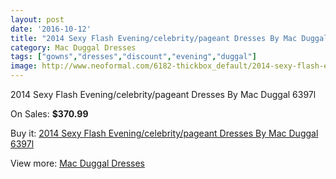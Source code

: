 ```yaml
---
layout: post
date: '2016-10-12'
title: "2014 Sexy Flash Evening/celebrity/pageant Dresses By Mac Duggal 6397l"
category: Mac Duggal Dresses
tags: ["gowns","dresses","discount","evening","duggal"]
image: http://www.neoformal.com/6182-thickbox_default/2014-sexy-flash-evening-celebrity-pageant-dresses-by-mac-duggal-6397l.jpg
---
```

2014 Sexy Flash Evening/celebrity/pageant Dresses By Mac Duggal 6397l

On Sales: **$370.99**
<a href="https://www.neoformal.com/en/mac-duggal-dresses/2252-2014-sexy-flash-evening-celebrity-pageant-dresses-by-mac-duggal-6397l.html"><amp-img layout="responsive" width="600" height="600" src="//www.neoformal.com/6182-thickbox_default/2014-sexy-flash-evening-celebrity-pageant-dresses-by-mac-duggal-6397l.jpg" alt="2014 Sexy Flash Evening/celebrity/pageant Dresses By Mac Duggal 6397l 0" /></a>
<a href="https://www.neoformal.com/en/mac-duggal-dresses/2252-2014-sexy-flash-evening-celebrity-pageant-dresses-by-mac-duggal-6397l.html"><amp-img layout="responsive" width="600" height="600" src="//www.neoformal.com/6183-thickbox_default/2014-sexy-flash-evening-celebrity-pageant-dresses-by-mac-duggal-6397l.jpg" alt="2014 Sexy Flash Evening/celebrity/pageant Dresses By Mac Duggal 6397l 1" /></a>
<a href="https://www.neoformal.com/en/mac-duggal-dresses/2252-2014-sexy-flash-evening-celebrity-pageant-dresses-by-mac-duggal-6397l.html"><amp-img layout="responsive" width="600" height="600" src="//www.neoformal.com/6184-thickbox_default/2014-sexy-flash-evening-celebrity-pageant-dresses-by-mac-duggal-6397l.jpg" alt="2014 Sexy Flash Evening/celebrity/pageant Dresses By Mac Duggal 6397l 2" /></a>

Buy it: [2014 Sexy Flash Evening/celebrity/pageant Dresses By Mac Duggal 6397l](https://www.neoformal.com/en/mac-duggal-dresses/2252-2014-sexy-flash-evening-celebrity-pageant-dresses-by-mac-duggal-6397l.html "2014 Sexy Flash Evening/celebrity/pageant Dresses By Mac Duggal 6397l")

View more: [Mac Duggal Dresses](https://www.neoformal.com/en/18-mac-duggal-dresses "Mac Duggal Dresses")